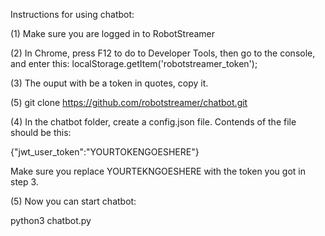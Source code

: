 
Instructions for using chatbot:

(1) Make sure you are logged in to RobotStreamer

(2) In Chrome, press F12 to do to Developer Tools, then go to the console, and enter this:
localStorage.getItem('robotstreamer_token');

(3) The ouput with be a token in quotes, copy it.

(5) git clone https://github.com/robotstreamer/chatbot.git

(4) In the chatbot folder, create a config.json file.
Contends of the file should be this:

{"jwt_user_token":"YOURTOKENGOESHERE"}

Make sure you replace YOURTEKNGOESHERE with the token you got in step 3.

(5) Now you can start chatbot:

python3 chatbot.py

